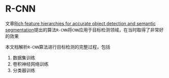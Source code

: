 # R-CNN

文章[Rich feature hierarchies for accurate object detection and semantic segmentation](https://arxiv.org/abs/1311.2524)提出的算法`R-CNN`将`CNN`应用于目标检测领域，在当时取得了非常好的效果

本文档解析`R-CNN`算法进行目标检测的完整过程，包括

1. 数据集训练
2. 卷积神经网络训练
3. 分类器训练